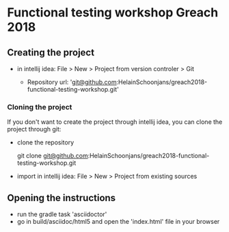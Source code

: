 # Functional testing workshop Greach 2018

## Creating the project

- in intellij idea: File \> New \> Project from version controler \> Git

    - Repository url: 'git@github.com:HelainSchoonjans/greach2018-functional-testing-workshop.git'

### Cloning the project

If you don't want to create the project through intellij idea, you can clone the project through git:

- clone the repository

    git clone git@github.com:HelainSchoonjans/greach2018-functional-testing-workshop.git
    
- import in intellij idea: File \> New \> Project from existing sources

## Opening the instructions

- run the gradle task 'asciidoctor'
- go in build/asciidoc/html5 and open the 'index.html' file in your browser
